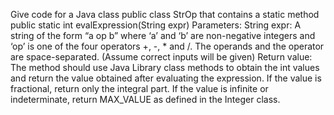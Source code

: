 Give code for a  Java class public class StrOp 
that contains a static method   public static int evalExpression(String expr)
Parameters:
String expr: A string of the form “a op b” where ‘a’ and ‘b’ are non-negative integers and ‘op’ is one of the four operators +, -, * and /. The operands and the operator are space-separated. (Assume correct inputs will be given) 
Return value: The method should use Java Library class methods to obtain the int values and return the value obtained after evaluating the expression.
 If the value is fractional, return only the integral part.
 If the value is infinite or indeterminate, return MAX_VALUE as defined in the Integer class.